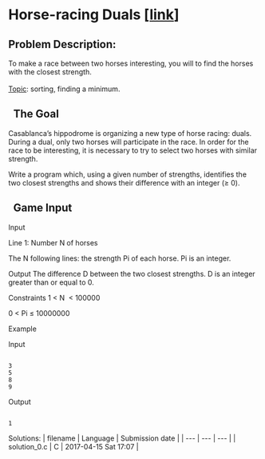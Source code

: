 # Horse-racing Duals \[[link](https://www.codingame.com/training/easy/horse-racing-duals)\]
## Problem Description:
To make a race between two horses interesting, you will to find the horses with the closest strength.<br>
<br>
<u>Topic</u>: sorting, finding a minimum.
 


  The Goal
----------


Casablanca’s hippodrome is organizing a new type of horse racing: duals. During a dual, only two horses will participate in the race. In order for the race to be interesting, it is necessary to try to select two horses with similar strength.  

  

Write a program which, using a given number of strengths, identifies the two closest strengths and shows their difference with an integer (≥ 0).



  Game Input
------------




Input

Line 1: Number N of horses


The N following lines: the strength Pi of each horse. Pi is an integer.






Output
The difference D between the two closest strengths. D is an integer greater than or equal to 0.



Constraints
1 < N  < 100000  

0 < Pi ≤ 10000000



Example



Input

```

3
5
8
9

```



Output

```

1
```








Solutions:
| filename | Language | Submission date |
| --- | --- | --- |
| solution_0.c | C | 2017-04-15 Sat 17:07 |
